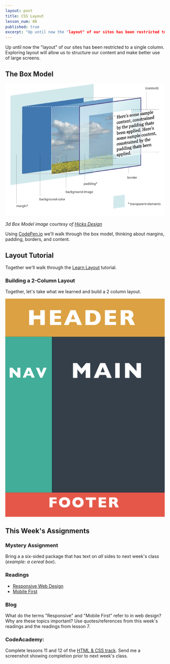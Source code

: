 ```yaml
---
layout: post
title: CSS Layout
lesson_num: 08
published: true
excerpt: "Up until now the "layout" of our sites has been restricted to a single column. Exploring layout will allow us to structure our content and make better use of large screens."
---
```


<p class="lead">
  Up until now the "layout" of our sites has been restricted to a single column. Exploring layout will allow us to structure our content and make better use of large screens.
</p>

## The Box Model

![3D Box Model](/lesson_files/3d_box_model.png)

*3d Box Model image courtesy of [Hicks Design](http://www.hicksdesign.co.uk/boxmodel/)*

Using [CodePen.io](http://codepen.io/) we'll walk through the box model, thinking about margins, padding, borders, and content.

## Layout Tutorial

Together we'll walk through the [Learn Layout](http://learnlayout.com/) tutorial.

### Building a 2-Column Layout

Together, let's take what we learned and build a 2 column layout.

![2 column layout](/lesson_files/2-column.png)

## This Week's Assignments

### Mystery Assignment

Bring a a six-sided package that has text on *all* sides to next week's class (*example: a cereal box*).

### Readings

- [Responsive Web Design](http://alistapart.com/article/responsive-web-design/)
- [Mobile First](http://www.lukew.com/ff/entry.asp?933)

### Blog

What do the terms "Responsive" and "Mobile First" refer to in web design? Why are these topics important? Use quotes/references from this week's readings and the readings from lesson 7.

### CodeAcademy:

Complete lessons 11 and 12 of the [HTML & CSS track](http://www.codecademy.com/tracks/web). Send me a screenshot showing completion prior to next week's class.
